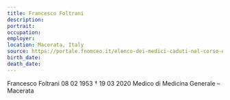```yaml
---
title: Francesco Foltrani
description: 
portrait: 
occupation: 
employer: 
location: Macerata, Italy
source: https://portale.fnomceo.it/elenco-dei-medici-caduti-nel-corso-dellepidemia-di-covid-19/
birth_date: 
death_date: 
---
```



Francesco Foltrani 08 02 1953 † 19 03 2020
Medico di Medicina Generale  – Macerata